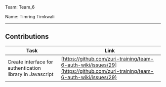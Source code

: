 Team: Team_6

Name: Timring Timkwali

<hr />

## Contributions

| Task | Link |
|------|------|
| Create interface for authentication library in Javascript | [https://github.com/zuri-training/team-6-auth-wiki/issues/29](https://github.com/zuri-training/team-6-auth-wiki/issues/29) |
